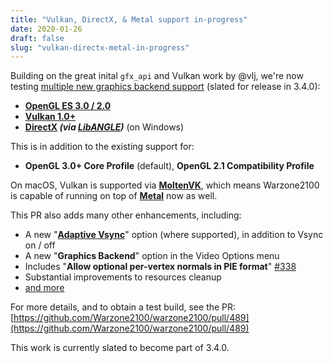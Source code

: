 ```yaml
---
title: "Vulkan, DirectX, & Metal support in-progress"
date: 2020-01-26
draft: false
slug: "vulkan-directx-metal-in-progress"
---
```


Building on the great inital `gfx_api` and Vulkan work by @vlj, we're now testing [multiple new graphics backend support][0] (slated for release in 3.4.0):

- **[OpenGL ES 3.0 / 2.0][1]**
- **[Vulkan 1.0+][2]**
- **[DirectX][3] _(via [LibANGLE][4])_** (on Windows)

This is in addition to the existing support for:
- **OpenGL 3.0+ Core Profile** (default), **OpenGL 2.1 Compatibility Profile**

On macOS, Vulkan is supported via **[MoltenVK][5]**, which means Warzone2100 is capable of running on top of **[Metal][6]** now as well.

This PR also adds many other enhancements, including:
- A new  "**[Adaptive Vsync][7]**" option (where supported), in addition to Vsync on / off
- A new "**Graphics Backend**" option in the Video Options menu
- Includes "**Allow optional per-vertex normals in PIE format**" [#338][9]
- Substantial improvements to resources cleanup
- [and more][8]

For more details, and to obtain a test build, see the PR: [https://github.com/Warzone2100/warzone2100/pull/489](https://github.com/Warzone2100/warzone2100/pull/489)

This work is currently slated to become part of 3.4.0.

[0]: https://github.com/Warzone2100/warzone2100/pull/489
[1]: https://en.wikipedia.org/wiki/OpenGL_ES
[2]: https://en.wikipedia.org/wiki/Vulkan_(API)
[3]: https://en.wikipedia.org/wiki/DirectX
[4]: https://en.wikipedia.org/wiki/ANGLE_(software)
[5]: https://github.com/KhronosGroup/MoltenVK
[6]: https://en.wikipedia.org/wiki/Metal_(API)
[7]: https://www.khronos.org/opengl/wiki/Swap_Interval#Adaptive_Vsync
[8]: https://github.com/Warzone2100/warzone2100/pull/489
[9]: https://github.com/Warzone2100/warzone2100/pull/338
